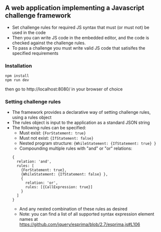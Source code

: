 ## A web application implementing a Javascript challenge framework

- Set challenge rules for required JS syntax that must (or must not) be used in the code
- Then you can write JS code in the embedded editor, and the code is checked against the challenge rules.
- To pass a challenge you must write valid JS code that satisifes the specified requirements

### Installation
```
npm install
npm run dev
```
then go to http://localhost:8080/ in your browser of choice


### Setting challenge rules
- The framework provides a declarative way of setting challenge rules, using a rules object
- The rules object is input to the application as a standard JSON string
- The following rules can be specified:
   - Must exist:  `{ForStatement: true}`
   - Must not exist:  `{IfStatement: false}`
   - Nested program structure:  `{WhileStatement: {IfStatement: true} }`
   - Compounding multiple rules with "and" or "or" relations:
   ```
   {
     relation: 'and',
     rules: [
       {ForStatement: true},
       {WhileStatement: {IfStatement: false} },
       {
         relation: 'or',
         rules: [{CallExpression: true}]
       }
     ]
   }
   ```
   - And any nested combination of these rules as desired
   - Note: you can find a list of all supported syntax expression element names at https://github.com/jquery/esprima/blob/2.7/esprima.js#L106
